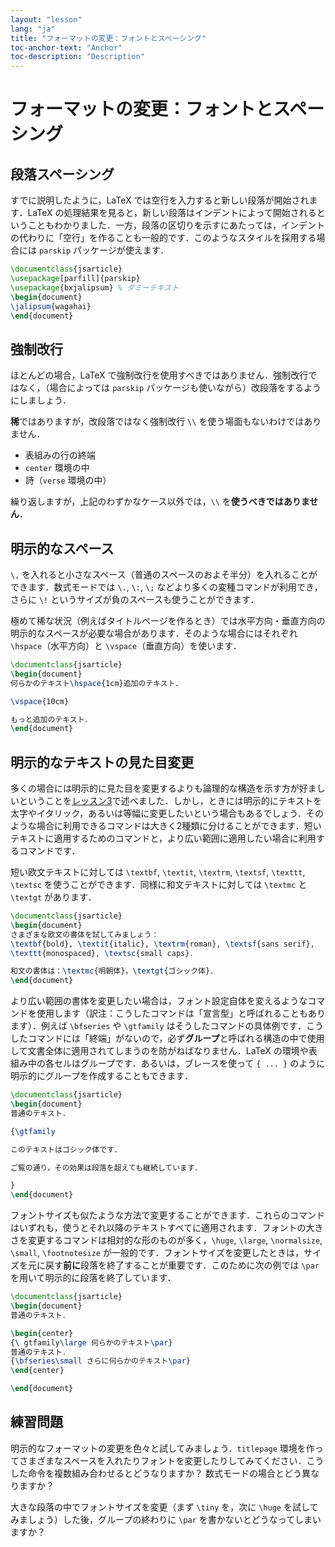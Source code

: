 ```yaml
---
layout: "lesson"
lang: "ja"
title: "フォーマットの変更：フォントとスペーシング"
toc-anchor-text: "Anchor"
toc-description: "Description"
---
```


# フォーマットの変更：フォントとスペーシング

## 段落スペーシング

すでに説明したように，LaTeX では空行を入力すると新しい段落が開始されます．LaTeX の処理結果を見ると，新しい段落はインデントによって開始されるということもわかりました．一方，段落の区切りを示すにあたっては，インデントの代わりに「空行」を作ることも一般的です．このようなスタイルを採用する場合には `parskip` パッケージが使えます．

```latex
\documentclass{jsarticle}
\usepackage[parfill]{parskip}
\usepackage{bxjalipsum} % ダミーテキスト
\begin{document}
\jalipsum{wagahai}
\end{document}
```

## 強制改行

ほとんどの場合，LaTeX で強制改行を使用すべきではありません．強制改行ではなく，（場合によっては `parskip` パッケージも使いながら）改段落をするようにしましょう．

**稀**ではありますが，改段落ではなく強制改行 `\\` を使う場面もないわけではありません．

* 表組みの行の終端
* `center` 環境の中
* 詩（`verse` 環境の中）

繰り返しますが，上記のわずかなケース以外では，`\\` を**使うべきではありません**．

## 明示的なスペース

`\,` を入れると小さなスペース（普通のスペースのおよそ半分）を入れることができます．数式モードでは `\.`, `\:`, `\;` などより多くの変種コマンドが利用でき，さらに `\!` というサイズが負のスペースも使うことができます．

極めて稀な状況（例えばタイトルページを作るとき）では水平方向・垂直方向の明示的なスペースが必要な場合があります．そのような場合にはそれぞれ `\hspace`（水平方向）と `\vspace`（垂直方向）を使います．

```latex
\documentclass{jsarticle}
\begin{document}
何らかのテキスト\hspace{1cm}追加のテキスト．

\vspace{10cm}

もっと追加のテキスト．
\end{document}
```

## 明示的なテキストの見た目変更

多くの場合には明示的に見た目を変更するよりも論理的な構造を示す方が好ましいということを[レッスン3](lesson-03)で述べました．しかし，ときには明示的にテキストを太字やイタリック，あるいは等幅に変更したいという場合もあるでしょう．そのような場合に利用できるコマンドは大きく2種類に分けることができます．短いテキストに適用するためのコマンドと，より広い範囲に適用したい場合に利用するコマンドです．

短い欧文テキストに対しては `\textbf`, `\textit`, `\textrm`, `\textsf`, `\texttt`, `\textsc` を使うことができます．同様に和文テキストに対しては `\textmc` と `\textgt` があります．

```latex
\documentclass{jsarticle}
\begin{document}
さまざまな欧文の書体を試してみましょう：
\textbf{bold}, \textit{italic}, \textrm{roman}, \textsf{sans serif},
\texttt{monospaced}, \textsc{small caps}．

和文の書体は：\textmc{明朝体}，\textgt{ゴシック体}．
\end{document}
```

より広い範囲の書体を変更したい場合は，フォント設定自体を変えるようなコマンドを使用します（訳注：こうしたコマンドは「宣言型」と呼ばれることもあります）．例えば `\bfseries` や `\gtfamily` はそうしたコマンドの具体例です．こうしたコマンドには「終端」がないので，必ず**グループ**と呼ばれる構造の中で使用して文書全体に適用されてしまうのを防がねばなりません．LaTeX の環境や表組み中の各セルはグループです．あるいは，ブレースを使って `{ ... }` のように明示的にグループを作成することもできます．

```latex
\documentclass{jsarticle}
\begin{document}
普通のテキスト．

{\gtfamily

このテキストはゴシック体です．

ご覧の通り，その効果は段落を超えても継続しています．

}
\end{document}
```

フォントサイズも似たような方法で変更することができます．これらのコマンドはいずれも，使うとそれ以降のテキストすべてに適用されます．フォントの大きさを変更するコマンドは相対的な形のものが多く，`\huge`, `\large`, `\normalsize`, `\small`, `\footnotesize` が一般的です．フォントサイズを変更したときは，サイズを元に戻す**前に**段落を終了することが重要です．このために次の例では `\par` を用いて明示的に段落を終了しています．

```latex
\documentclass{jsarticle}
\begin{document}
普通のテキスト．

\begin{center}
{\ gtfamily\large 何らかのテキスト\par}
普通のテキスト．
{\bfseries\small さらに何らかのテキスト\par}
\end{center}

\end{document}
```

## 練習問題

明示的なフォーマットの変更を色々と試してみましょう．`titlepage` 環境を作ってさまざまなスペースを入れたりフォントを変更したりしてみてください．こうした命令を複数組み合わせるとどうなりますか？ 数式モードの場合とどう異なりますか？

大きな段落の中でフォントサイズを変更（まず `\tiny` を，次に `\huge` を試してみましょう）した後，グループの終わりに `\par` を書かないとどうなってしまいますか？
